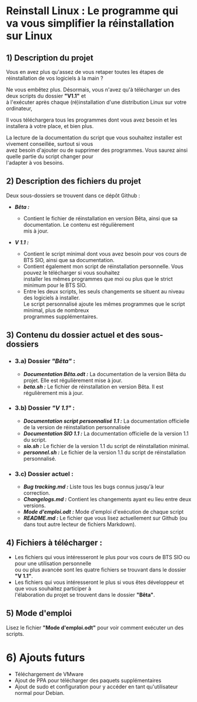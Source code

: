 # Reinstall Linux : Le programme qui va vous simplifier la réinstallation sur Linux

## 1) Description du projet

Vous en avez plus qu'assez de vous retaper toutes les étapes de réinstallation de vos logiciels à la main ?

Ne vous embêtez plus. Désormais, vous n'avez qu'à télécharger un des deux scripts du dossier **"V1.1"** et  
à l'exécuter après chaque (ré)installation d'une distribution Linux sur votre ordinateur,


Il vous téléchargera tous les programmes dont vous avez besoin et les installera à votre place, et bien plus.

La lecture de la documentation du script que vous souhaitez installer est vivement conseillée, surtout si vous  
avez besoin d'ajouter ou de supprimer des programmes. Vous saurez ainsi quelle partie du script changer pour  
l'adapter à vos besoins.


## 2) Description des fichiers du projet

Deux sous-dossiers se trouvent dans ce dépôt Github :  

* *__Bêta :__*
    - Contient le fichier de réinstallation en version Bêta, ainsi que sa documentation. Le contenu est régulièrement  
    mis à jour.

* *__V 1.1 :__*
    - Contient le script minimal dont vous avez besoin pour vos cours de BTS SIO, ainsi que sa documentation.  
    - Contient également mon script de réinstallation personnelle. Vous pouvez le télécharger si vous souhaitez  
    installer les mêmes programmes que moi ou plus que le strict minimum pour le BTS SIO.  
    - Entre les deux scripts, les seuls changements se situent au niveau des logiciels à installer.  
    Le script personnalisé ajoute les mêmes programmes que le script minimal, plus de nombreux  
    programmes supplémentaires.
  
## 3) Contenu du dossier actuel et des sous-dossiers


* ### 3.a) Dossier _"Bêta"_ :  
    - *__Documentation Bêta.odt :__* La documentation de la version Bêta du projet. Elle est régulièrement mise à jour.  
    - *__beta.sh :__* Le fichier de réinstallation en version Bêta. Il est régulièrement mis à jour.


* ### 3.b) Dossier _"V 1.1"_ :
    - *__Documentation script personnalisé 1.1 :__* La documentation officielle de la version de réinstallation personnalisée  
    - *__Documentation SIO 1.1 :__* La documentation officielle de la version 1.1 du script.  
    - *__sio.sh :__* Le fichier de la version 1.1 du script de réinstallation minimal.  
    - *__personnel.sh :__* Le fichier de la version 1.1 du script de réinstallation personnalisé.  


* ### 3.c) Dossier actuel :
    - *__Bug tracking.md :__* Liste tous les bugs connus jusqu'à leur correction.  
    - *__Changelogs.md :__* Contient les changements ayant eu lieu entre deux versions.  
    - *__Mode d'emploi.odt :__* Mode d'emploi d'exécution de chaque script
    - *__README.md :__* Le fichier que vous lisez actuellement sur Github (ou dans tout autre lecteur de fichiers Markdown).  

## 4) Fichiers à télécharger :

- Les fichiers qui vous intéresseront le plus pour vos cours de BTS SIO ou pour une utilisation personnelle  
ou ou plus avancée sont les quatre fichiers se trouvant dans le dossier **"V 1.1"**.  
- Les fichiers qui vous intéresseront le plus si vous êtes développeur et que vous souhaitez participer à  
l'élaboration du projet se trouvent dans le dossier **"Bêta"**.  

## 5) Mode d'emploi

Lisez le fichier **"Mode d'emploi.odt"** pour voir comment exécuter un des scripts.

# 6) Ajouts futurs

- Téléchargement de VMware  
- Ajout de PPA pour télécharger des paquets supplémentaires
- Ajout de sudo et configuration pour y accéder en tant qu'utilisateur normal pour Debian.
